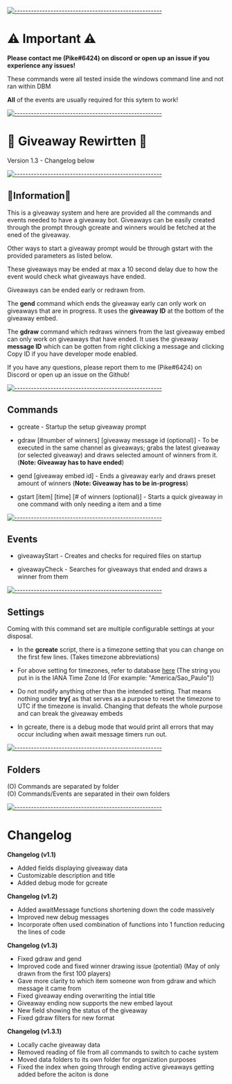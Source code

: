 [![-----------------------------------------------------](https://raw.githubusercontent.com/andreasbm/readme/master/assets/lines/aqua.png)](#Important)
# ⚠️ Important ⚠️
**Please contact me (Pike#6424) on discord or open up an issue if you experience any issues!**
  
These commands were all tested inside the windows command line and not ran within DBM  

**All** of the events are usually required for this sytem to work!
  
[![-----------------------------------------------------](https://raw.githubusercontent.com/andreasbm/readme/master/assets/lines/aqua.png)](#Important)
# 🎉  Giveaway Rewirtten 🎉
Version 1.3 - Changelog below
  
[![-----------------------------------------------------](https://raw.githubusercontent.com/andreasbm/readme/master/assets/lines/aqua.png)](#Important)
  
## 📝Information📝
This is a giveaway system and here are provided all the commands and events needed to have a giveaway bot. Giveaways can be easily created through the prompt through gcreate and winners would be fetched at the ened of the giveaway.

Other ways to start a giveaway prompt would be through gstart with the provided parameters as listed below.

These giveaways may be ended at max a 10 second delay due to how the event would check what giveaways have ended.

Giveaways can be ended early or redrawn from.

The **gend** command which ends the giveaway early can only work on giveaways that are in progress. It uses the **giveaway ID** at the bottom of the giveaway embed.

The **gdraw** command which redraws winners from the last giveaway embed can only work on giveaways that have ended. It uses the giveaway **message ID** which can be gotten from right clicking a message and clicking Copy ID if you have developer mode enabled.

If you have any questions, please report them to me (Pike#6424) on Discord or open up an issue on the Github!
  
[![-----------------------------------------------------](https://raw.githubusercontent.com/andreasbm/readme/master/assets/lines/aqua.png)](#Important)
  
## Commands
- gcreate - Startup the setup giveaway prompt    

- gdraw [#number of winners] [giveaway message id (optional)] - To be executed in the same channel as giveaways; grabs the latest giveaway (or selected giveaway) and draws selected amount of winners from it. 
(**Note: Giveaway has to have ended**)

- gend [giveaway embed id] - Ends a giveaway early and draws preset amount of winners  (**Note: Giveaway has to be in-progress**)

- gstart [item] [time] [# of winners (optional)] - Starts a quick giveaway in one command with only needing a item and a time
  
[![-----------------------------------------------------](https://raw.githubusercontent.com/andreasbm/readme/master/assets/lines/aqua.png)](#Important)
  
## Events
- giveawayStart - Creates and checks for required files on startup  

- giveawayCheck - Searches for giveaways that ended and draws a winner from them
  
[![-----------------------------------------------------](https://raw.githubusercontent.com/andreasbm/readme/master/assets/lines/aqua.png)](#Important)

## Settings
Coming with this command set are multiple configurable settings at your disposal.

- In the **gcreate** script, there is a timezone setting that you can change on the first few lines. (Takes timezone abbreviations)  

- For above setting for timezones, refer to database [here](https://techsupport.osisoft.com/Documentation/PI-Web-API/help/topics/timezones/iana.html) (The string you put in is the IANA Time Zone Id (For example: "America/Sao_Paulo"))

- Do not modify anything other than the intended setting. That means nothing under **try{** as that serves as a purpose to reset the timezone to UTC if the timezone is invalid. Changing that defeats the whole purpose and can break the giveaway embeds

- In gcreate, there is a debug mode that would print all errors that may occur including when await message timers run out.

[![-----------------------------------------------------](https://raw.githubusercontent.com/andreasbm/readme/master/assets/lines/aqua.png)](#Important)

## Folders
(O) Commands are separated by folder  
(O) Commands/Events are separated in their own folders
  
[![-----------------------------------------------------](https://raw.githubusercontent.com/andreasbm/readme/master/assets/lines/aqua.png)](#Important)
  
# Changelog
**Changelog (v1.1)**
- Added fields displaying giveaway data
- Customizable description and title
- Added debug mode for gcreate  
  
**Changelog (v1.2)**
- Added awaitMessage functions shortening down the code massively
- Improved new debug messages
- Incorporate often used combination of functions into 1 function reducing the lines of code  

**Changelog (v1.3)**
- Fixed gdraw and gend  
- Improved code and fixed winner drawing issue (potential) (May of only drawn from the first 100 players)  
- Gave more clarity to which item someone won from gdraw and which message it came from  
- Fixed giveaway ending overwriting the intial title  
- Giveaway ending now supports the new embed layout  
- New field showing the status of the giveaway  
- Fixed gdraw filters for new format  
   
**Changelog (v1.3.1)**  
- Locally cache giveaway data  
- Removed reading of file from all commands to switch to cache system  
- Moved data folders to its own folder for organization purposes   
- Fixed the index when going through ending active giveaways getting added before the aciton is done  